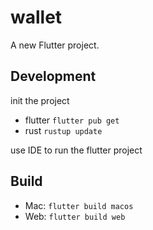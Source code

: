 # wallet

A new Flutter project.

## Development

init the project

- flutter `flutter pub get`
- rust `rustup update`

use IDE to run the flutter project

## Build

- Mac: `flutter build macos`
- Web: `flutter build web`
